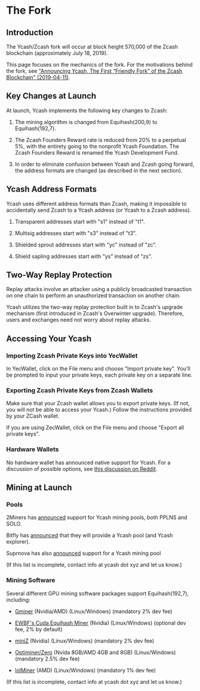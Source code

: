 # The Fork

## Introduction

The Ycash/Zcash fork will occur at block height 570,000 of the Zcash blockchain (approximately July 18, 2019).

This page focuses on the mechanics of the fork. For the motivations behind the fork, see ["Announcing Ycash, The First “Friendly Fork” of the Zcash Blockchain" (2019-04-11)](https://medium.com/@YcashFoundation/announcing-ycash-the-first-friendly-fork-of-the-zcash-blockchain-ac386ed6368c).

## Key Changes at Launch

At launch, Ycash implements the following key changes to Zcash:

1. The mining algorithm is changed from Equihash(200,9) to Equihash(192,7).

2. The Zcash Founders Reward rate is reduced from 20% to a perpetual 5%, with
the entirety going to the nonprofit Ycash Foundation. The Zcash Founders Reward
is renamed the Ycash Development Fund.

3. In order to eliminate confusion between Ycash and Zcash going forward, the
address formats are changed (as described in the next section).

## Ycash Address Formats

Ycash uses different address formats than Zcash, making it impossible to
accidentally send Zcash to a Ycash address (or Ycash to a Zcash address).

1. Transparent addresses start with "s1" instead of "t1".

2. Multisig addresses start with "s3" instead of "t3".

3. Shielded sprout addresses start with "yc" instead of "zc".

4. Shield sapling addresses start with "ys" instead of "zs".

## Two-Way Replay Protection

Replay attacks involve an attacker using a publicly broadcasted  transaction
on one chain to perform an unauthorized transaction on another chain.

Ycash utilizes the two-way replay protection built in to Zcash's upgrade
mechanism (first introduced in Zcash's Overwinter upgrade). Therefore, users
and exchanges need not worry about replay attacks.


## Accessing Your Ycash

### Importing Zcash Private Keys into YecWallet

In YecWallet, click on the File menu and choose "Import private key". You'll be
prompted to input your private keys, each private key on a separate line.

### Exporting Zcash Private Keys from Zcash Wallets

Make sure that your Zcash wallet allows you to export private keys. (If not, you
will not be able to access your Ycash.) Follow the instructions provided by
your ZCash wallet.

If you are using ZecWallet, click on the File menu and choose "Export all private
keys".

### Hardware Wallets

No hardware wallet has announced native support for Ycash. For a discussion of
possible options, see [this discussion on Reddit](https://www.reddit.com/r/zec/comments/bdhzbn/how_to_get_zcash_friendly_fork_ycash_on_a_trezor/?utm_source=share&utm_medium=web2x).

## Mining at Launch

### Pools

2Miners has [announced](https://twitter.com/pool2miners/status/1116370525670887425) support for Ycash mining pools, both PPLNS and SOLO. 

Bitfly has [announced](https://twitter.com/etherchain_org/status/1118458199575879680) that they will provide a Ycash pool (and Ycash explorer).

Suprnova has also [announced](https://forum.zcashcommunity.com/t/announcing-ycash-the-first-friendly-fork-of-the-zcash-blockchain/33162/41) support for a Ycash mining pool

(If this list is incomplete, contact info at ycash dot xyz and let us know.)

### Mining Software

Several different GPU mining software packages support Equihash(192,7), including:

* [Gminer](https://bitcointalk.org/index.php?topic=5034735.0) (Nvidia/AMD) (Linux/Windows) (mandatory 2% dev fee)

* [EWBF's Cuda Equihash Miner](https://bitcointalk.org/index.php?topic=4466962.0) (Nvidia) (Linux/Windows) (optional dev fee, 2% by default)

* [miniZ](https://miniz.ch/) (Nvidia) (Linux/Windows) (mandatory 2% dev fee)

* [Optiminer/Zero](https://bitcointalk.org/index.php?topic=1896901.0) (Nvida 8GB/AMD 4GB and 8GB) (Linux/Windows) (mandatory 2.5% dev fee)

* [lolMiner](https://bitcointalk.org/index.php?topic=4724735.0) (AMD) (Linux/Windows) (mandatory 1% dev fee)

(If this list is incomplete, contact info at ycash dot xyz and let us know.)
